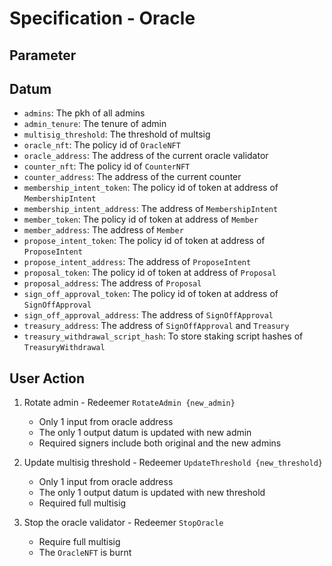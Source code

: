 # Specification - Oracle

## Parameter

## Datum

- `admins`: The pkh of all admins
- `admin_tenure`: The tenure of admin
- `multisig_threshold`: The threshold of multsig
- `oracle_nft`: The policy id of `OracleNFT`
- `oracle_address`: The address of the current oracle validator
- `counter_nft`: The policy id of `CounterNFT`
- `counter_address`: The address of the current counter
- `membership_intent_token`: The policy id of token at address of `MembershipIntent`
- `membership_intent_address`: The address of `MembershipIntent`
- `member_token`: The policy id of token at address of `Member`
- `member_address`: The address of `Member`
- `propose_intent_token`: The policy id of token at address of `ProposeIntent`
- `propose_intent_address`: The address of `ProposeIntent`
- `proposal_token`: The policy id of token at address of `Proposal`
- `proposal_address`: The address of `Proposal`
- `sign_off_approval_token`: The policy id of token at address of `SignOffApproval`
- `sign_off_approval_address`: The address of `SignOffApproval`
- `treasury_address`: The address of `SignOffApproval` and `Treasury`
- `treasury_withdrawal_script_hash`: To store staking script hashes of `TreasuryWithdrawal`

## User Action

1. Rotate admin - Redeemer `RotateAdmin {new_admin}`

   - Only 1 input from oracle address
   - The only 1 output datum is updated with new admin
   - Required signers include both original and the new admins

2. Update multisig threshold - Redeemer `UpdateThreshold {new_threshold}`

   - Only 1 input from oracle address
   - The only 1 output datum is updated with new threshold
   - Required full multisig

3. Stop the oracle validator - Redeemer `StopOracle`

   - Require full multisig
   - The `OracleNFT` is burnt
